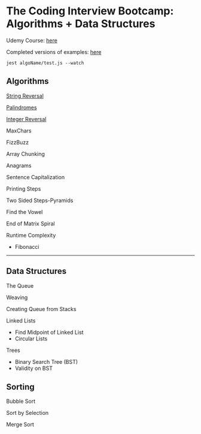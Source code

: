 # The Coding Interview Bootcamp: Algorithms + Data Structures

Udemy Course: [here](https://www.udemy.com/course/coding-interview-bootcamp-algorithms-and-data-structure)

Completed versions of examples: [here](https://github.com/StephenGrider/algocasts)

```
jest algoName/test.js --watch
```

## Algorithms

[String Reversal](https://github.com/Cwarcup/notes/blob/main/root/Algorithms-Masterclass/Algo-Data-Structures-bootcamp/exercises/reversestring/reverse-string.md#reverse-string)

[Palindromes](https://github.com/Cwarcup/notes/blob/main/root/Algorithms-Masterclass/Algo-Data-Structures-bootcamp/exercises/palindrome/palindrome.md#Palindrome)

[Integer Reversal](https://github.com/Cwarcup/notes/blob/main/root/Algorithms-Masterclass/Algo-Data-Structures-bootcamp/exercises/reverseint/reverseint.md#Reverse-Integer)

MaxChars

FizzBuzz

Array Chunking

Anagrams

Sentence Capitalization

Printing Steps

Two Sided Steps-Pyramids

Find the Vowel

End of Matrix Spiral

Runtime Complexity
  - Fibonacci


---

## Data Structures

The Queue

Weaving

Creating Queue from Stacks

Linked Lists
  - Find Midpoint of Linked List
  - Circular Lists
  
Trees
  - Binary Search Tree (BST)
  - Validity on BST


## Sorting

Bubble Sort

Sort by Selection

Merge Sort